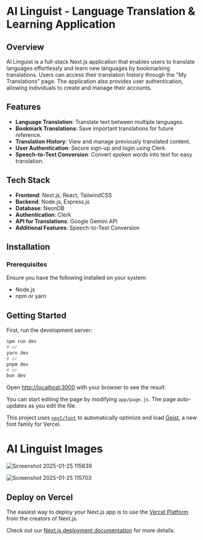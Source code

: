 # AI Linguist - Language Translation & Learning Application

## Overview

AI Linguist is a full-stack Next.js application that enables users to translate languages effortlessly and learn new languages by bookmarking translations. Users can access their translation history through the "My Translations" page. The application also provides user authentication, allowing individuals to create and manage their accounts.

## Features

- **Language Translation**: Translate text between multiple languages.
- **Bookmark Translations**: Save important translations for future reference.
- **Translation History**: View and manage previously translated content.
- **User Authentication**: Secure sign-up and login using Clerk.
- **Speech-to-Text Conversion**: Convert spoken words into text for easy translation.

## Tech Stack

- **Frontend**: Next.js, React, TailwindCSS
- **Backend**: Node.js, Express.js
- **Database**: NeonDB
- **Authentication**: Clerk
- **API for Translations**: Google Gemini API
- **Additional Features**: Speech-to-Text Conversion

## Installation

### Prerequisites

Ensure you have the following installed on your system:

- Node.js
- npm or yarn

## Getting Started

First, run the development server:

```bash
npm run dev
# or
yarn dev
# or
pnpm dev
# or
bun dev
```

Open [http://localhost:3000](http://localhost:3000) with your browser to see the result.

You can start editing the page by modifying `app/page.js`. The page auto-updates as you edit the file.

This project uses [`next/font`](https://nextjs.org/docs/app/building-your-application/optimizing/fonts) to automatically optimize and load [Geist](https://vercel.com/font), a new font family for Vercel.

# AI Linguist Images

![Screenshot 2025-01-25 115639](https://github.com/user-attachments/assets/47fde6f9-d59f-4634-bb08-a5d32e5d0275)

![Screenshot 2025-01-25 115703](https://github.com/user-attachments/assets/556e13c4-8c23-4fd0-9cb3-263187b7b886)

## Deploy on Vercel

The easiest way to deploy your Next.js app is to use the [Vercel Platform](https://vercel.com/new?utm_medium=default-template&filter=next.js&utm_source=create-next-app&utm_campaign=create-next-app-readme) from the creators of Next.js.

Check out our [Next.js deployment documentation](https://nextjs.org/docs/app/building-your-application/deploying) for more details.
